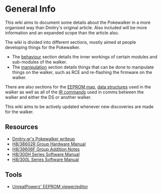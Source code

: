 # General Info

This wiki aims to document some details about the Pokewalker in a more organised way
than Dmitry's original article.
Also included will be more information and an expanded scope than the article also.

The wiki is divided into different sections, mostly aimed at people developing
things for the Pokewalker.

- The [behaviour](behaviour/index.md) section details the inner workings of
    certain modules and sub-modules of the walker.
- The [manipulation](manipulation/index.md) section details things that can be
    done to manipulate things on the walker, such as RCE and re-flashing the firmware
    on the walker.

There are also sections for the [EEPROM map](eeprom_map.md), [data structures](structs.md)
used in the walker as well as all of the [IR commands](ir_commands.md) used in comms between the
walker and either the DS or another walker.

This wiki aims to be actively updated whenever new discoveries are made for the walker.

## Resources

- [Dmitry.gr's Pokewalker writeup](http://dmitry.gr/?r=05.Projects&proj=28.%20pokewalker)
- [H8/38602R Group Hardware Manual](https://www.renesas.com/us/en/document/mah/h838602r-group-hardware-manual)
- [H8/39606F Group Addition Notes](https://www.renesas.com/us/en/document/tcu/addition-h838606-group)
- [H8/300H Series Software Manual](https://www.renesas.com/us/en/document/mah/h8300h-series-software-manual)
- [H8/300L Series Software Manual](https://www.renesas.com/us/en/document/mah/h8300l-series-software-manual)

## Tools

- [UnrealPowerz' EEPROM viewer/editor](https://unrealpowerz.github.io/pokewalker-eeprom-editor/)

